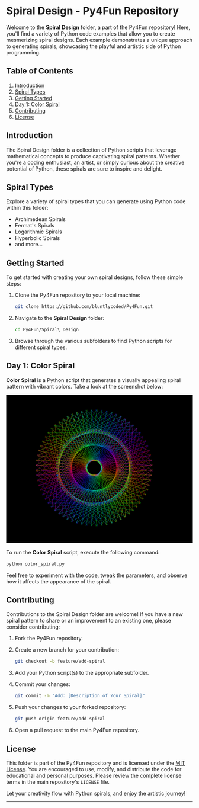 # Spiral Design - Py4Fun Repository

Welcome to the **Spiral Design** folder, a part of the Py4Fun repository! Here, you'll find a variety of Python code examples that allow you to create mesmerizing spiral designs. Each example demonstrates a unique approach to generating spirals, showcasing the playful and artistic side of Python programming.

## Table of Contents

1. [Introduction](#introduction)
2. [Spiral Types](#spiral-types)
3. [Getting Started](#getting-started)
4. [Day 1: Color Spiral](#day-1-color-spiral)
5. [Contributing](#contributing)
6. [License](#license)

## Introduction

The Spiral Design folder is a collection of Python scripts that leverage mathematical concepts to produce captivating spiral patterns. Whether you're a coding enthusiast, an artist, or simply curious about the creative potential of Python, these spirals are sure to inspire and delight.

## Spiral Types

Explore a variety of spiral types that you can generate using Python code within this folder:

- Archimedean Spirals
- Fermat's Spirals
- Logarithmic Spirals
- Hyperbolic Spirals
- and more...

## Getting Started

To get started with creating your own spiral designs, follow these simple steps:

1. Clone the Py4Fun repository to your local machine:

   ```bash
   git clone https://github.com/bluntlycoded/Py4Fun.git
   ```

2. Navigate to the **Spiral Design** folder:

   ```bash
   cd Py4Fun/Spiral\ Design
   ```

3. Browse through the various subfolders to find Python scripts for different spiral types.

## Day 1: Color Spiral

**Color Spiral** is a Python script that generates a visually appealing spiral pattern with vibrant colors. Take a look at the screenshot below:

![Color Spiral Screenshot](Color_spiral_Screenshot.png)

To run the **Color Spiral** script, execute the following command:

```bash
python color_spiral.py
```

Feel free to experiment with the code, tweak the parameters, and observe how it affects the appearance of the spiral.

## Contributing

Contributions to the Spiral Design folder are welcome! If you have a new spiral pattern to share or an improvement to an existing one, please consider contributing:

1. Fork the Py4Fun repository.

2. Create a new branch for your contribution:

   ```bash
   git checkout -b feature/add-spiral
   ```

3. Add your Python script(s) to the appropriate subfolder.

4. Commit your changes:

   ```bash
   git commit -m "Add: [Description of Your Spiral]"
   ```

5. Push your changes to your forked repository:

   ```bash
   git push origin feature/add-spiral
   ```

6. Open a pull request to the main Py4Fun repository.

## License

This folder is part of the Py4Fun repository and is licensed under the [MIT License](../LICENSE). You are encouraged to use, modify, and distribute the code for educational and personal purposes. Please review the complete license terms in the main repository's `LICENSE` file.

Let your creativity flow with Python spirals, and enjoy the artistic journey!

---
